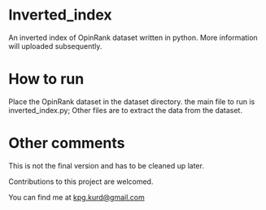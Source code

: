 # Inverted_index
An inverted index of ‫‪OpinRank dataset‬‬ written in python. More information will uploaded subsequently.

# How to run
Place the OpinRank dataset in the dataset directory. the main file to run is inverted_index.py; Other files are to extract the data from the dataset.

# Other comments
This is not the final version and has to be cleaned up later.

Contributions to this project are welcomed.

You can find me at kpg.kurd@gmail.com
